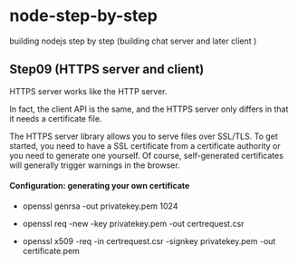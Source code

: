 node-step-by-step
=================

building nodejs step by step (building chat server and later client )


## Step09 (HTTPS server and client)

HTTPS server works like the HTTP server.

In fact, the client API is the same, and the HTTPS server only differs in that it needs a certificate file.

The HTTPS server library allows you to serve files over SSL/TLS. To get started, you need to have a SSL certificate from a certificate authority or you need to generate one yourself. 
Of course, self-generated certificates will generally trigger warnings in the browser.

#### Configuration: generating your own certificate

+ openssl genrsa -out privatekey.pem 1024

+ openssl req -new -key privatekey.pem -out certrequest.csr

+ openssl x509 -req -in certrequest.csr -signkey privatekey.pem -out certificate.pem





